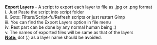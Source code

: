 <b>Export Layers</b> - A script to export each layer to file as .jpg or .png format
    <br>i. Just Paste the script into script folder
    <br>ii. Goto: Filters/Script-fu/Refresh scripts or just restart Gimp
    <br>iii. You can find the Export Layers option in file menu
    <br>iv. Rest part can be done by any normal human being :)
    <br>v. The names of exported files will be same as that of the layers
    <br><u><b>Note:</b></u> dot (.) as a layer name should be avoided.
